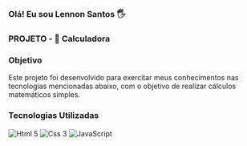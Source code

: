 ### Olá! Eu sou Lennon Santos 🖐

### PROJETO - 🔢 Calculadora 

### Objetivo
Este projeto foi desenvolvido para exercitar meus conhecimentos nas tecnologias mencionadas abaixo, com o objetivo de realizar cálculos matemáticos simples.

### Tecnologias Utilizadas
<div style="display: inline-block">
  <img align="center" alt="Html 5" src="https://img.shields.io/badge/HTML5-E34F26?style=for-the-badge&logo=html5&logoColor=white"/>
  <img align="center" alt="Css 3" src="https://img.shields.io/badge/CSS3-1572B6?style=for-the-badge&logo=css3&logoColor=white"/>
  <img align="center" alt="JavaScript" src="https://img.shields.io/badge/JavaScript-323330?style=for-the-badge&logo=javascript&logoColor=F7DF1E"/>
</div>


